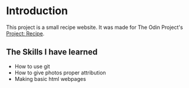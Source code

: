 # Introduction
This project is a small recipe website.
It was made for The Odin Project's [Project: Recipe](https://www.theodinproject.com/lessons/foundations-recipes).

## The Skills I have learned
* How to use git
* How to give photos proper attribution
* Making basic html webpages